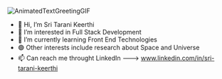 ![AnimatedTextGreetingGIF](https://user-images.githubusercontent.com/99949317/207557959-81c4d898-65d6-4c17-b93c-4b7232b63ea7.gif)

- 👋 Hi, I’m Sri Tarani Keerthi
- 👀 I’m interested in Full Stack Development
- 🌱 I’m currently learning Front End Technologies
- 🟢 Other interests include research about Space and Universe 
- 📫 Can reach me throught LinkedIn ---> www.linkedin.com/in/sri-tarani-keerthi

<!---
TaraniKeerthi/TaraniKeerthi is a ✨ special ✨ repository because its `README.md` (this file) appears on your GitHub profile.
You can click the Preview link to take a look at your changes.
--->
